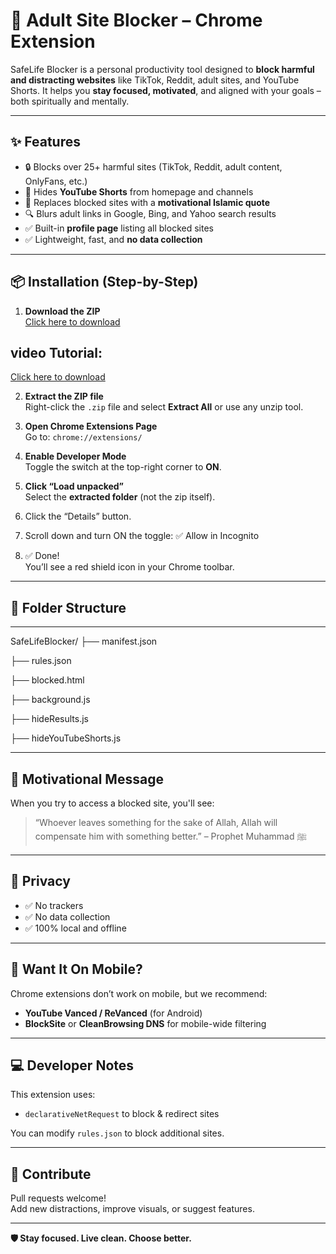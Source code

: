 # 🚫 Adult Site Blocker – Chrome Extension

SafeLife Blocker is a personal productivity tool designed to **block harmful and distracting websites** like TikTok, Reddit, adult sites, and YouTube Shorts. It helps you **stay focused, motivated**, and aligned with your goals – both spiritually and mentally.

---

## ✨ Features

- 🔒 Blocks over 25+ harmful sites (TikTok, Reddit, adult content, OnlyFans, etc.)
- 🚫 Hides **YouTube Shorts** from homepage and channels
- 🧠 Replaces blocked sites with a **motivational Islamic quote**
- 🔍 Blurs adult links in Google, Bing, and Yahoo search results
- ✅ Built-in **profile page** listing all blocked sites
- ✅ Lightweight, fast, and **no data collection**

---

## 📦 Installation (Step-by-Step)

1. **Download the ZIP**  
   [Click here to download](https://github.com/Jalalkhan96/chrome-extensions/blob/main/Block%20adult%20site/saveLife.rar)  

 ## video Tutorial:
 [Click here to download](http://github.com/Jalalkhan96/chrome-extensions/tree/main/How%20to%20add%20Extension)  

2. **Extract the ZIP file**  
   Right-click the `.zip` file and select **Extract All** or use any unzip tool.

3. **Open Chrome Extensions Page**  
   Go to: `chrome://extensions/`

4. **Enable Developer Mode**  
   Toggle the switch at the top-right corner to **ON**.

5. **Click “Load unpacked”**  
   Select the **extracted folder** (not the zip itself).

6. Click the “Details” button.

7. Scroll down and turn ON the toggle:
✅ Allow in Incognito

8. ✅ Done!  
   You’ll see a red shield icon in your Chrome toolbar.

---

## 📂 Folder Structure
---

SafeLifeBlocker/
├── manifest.json

├── rules.json

├── blocked.html

├── background.js

├── hideResults.js

├── hideYouTubeShorts.js

---
## 🧠 Motivational Message

When you try to access a blocked site, you'll see:

> “Whoever leaves something for the sake of Allah, Allah will compensate him with something better.” – Prophet Muhammad ﷺ

---

## 🔐 Privacy

- ✅ No trackers  
- ✅ No data collection  
- ✅ 100% local and offline

---

## 📱 Want It On Mobile?

Chrome extensions don’t work on mobile, but we recommend:
- **YouTube Vanced / ReVanced** (for Android)
- **BlockSite** or **CleanBrowsing DNS** for mobile-wide filtering

---

## 💻 Developer Notes

This extension uses:
- `declarativeNetRequest` to block & redirect sites

You can modify `rules.json` to block additional sites.

---

## 🤝 Contribute

Pull requests welcome!  
Add new distractions, improve visuals, or suggest features.

---

**🛡️ Stay focused. Live clean. Choose better.**
